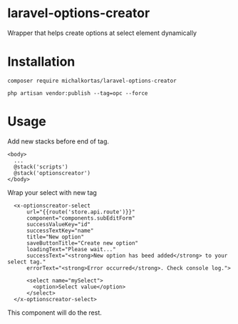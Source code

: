 # laravel-options-creator
Wrapper that helps create options at select element dynamically

# Installation

``` 
composer require michalkortas/laravel-options-creator
```
```
php artisan vendor:publish --tag=opc --force
```


# Usage

Add new stacks before end of <body> tag.

```
<body>
  ...
  @stack('scripts')
  @stack('optionscreator')
</body>
```

Wrap your select with new tag

```
  <x-optionscreator-select
      url="{{route('store.api.route')}}"
      component="components.subEditForm"
      successValueKey="id"
      successTextKey="name"
      title="New option"
      saveButtonTitle="Create new option"
      loadingText="Please wait..."
      successText="<strong>New option has beed added</strong> to your select tag."
      errorText="<strong>Error occurred</strong>. Check console log.">

      <select name="mySelect">
        <option>Select value</option>
      </select>
  </x-optionscreator-select>
```

This component will do the rest.
